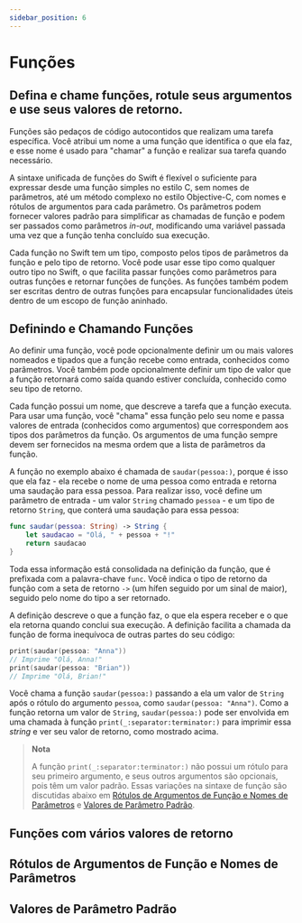```yaml
---
sidebar_position: 6
---
```


# Funções

## Defina e chame funções, rotule seus argumentos e use seus valores de retorno.

Funções são pedaços de código autocontidos que realizam uma tarefa específica. Você atribui um nome a uma função que identifica o que ela faz, e esse nome é usado para "chamar" a função e realizar sua tarefa quando necessário.

A sintaxe unificada de funções do Swift é flexível o suficiente para expressar desde uma função simples no estilo C, sem nomes de parâmetros, até um método complexo no estilo Objective-C, com nomes e rótulos de argumentos para cada parâmetro. Os parâmetros podem fornecer valores padrão para simplificar as chamadas de função e podem ser passados como parâmetros *in-out*, modificando uma variável passada uma vez que a função tenha concluído sua execução.

Cada função no Swift tem um tipo, composto pelos tipos de parâmetros da função e pelo tipo de retorno. Você pode usar esse tipo como qualquer outro tipo no Swift, o que facilita passar funções como parâmetros para outras funções e retornar funções de funções. As funções também podem ser escritas dentro de outras funções para encapsular funcionalidades úteis dentro de um escopo de função aninhado.

## Definindo e Chamando Funções

Ao definir uma função, você pode opcionalmente definir um ou mais valores nomeados e tipados que a função recebe como entrada, conhecidos como parâmetros. Você também pode opcionalmente definir um tipo de valor que a função retornará como saída quando estiver concluída, conhecido como seu tipo de retorno.

Cada função possui um nome, que descreve a tarefa que a função executa. Para usar uma função, você "chama" essa função pelo seu nome e passa valores de entrada (conhecidos como argumentos) que correspondem aos tipos dos parâmetros da função. Os argumentos de uma função sempre devem ser fornecidos na mesma ordem que a lista de parâmetros da função.

A função no exemplo abaixo é chamada de `saudar(pessoa:)`, porque é isso que ela faz - ela recebe o nome de uma pessoa como entrada e retorna uma saudação para essa pessoa. Para realizar isso, você define um parâmetro de entrada - um valor `String` chamado `pessoa` - e um tipo de retorno `String`, que conterá uma saudação para essa pessoa:

```swift
func saudar(pessoa: String) -> String {
    let saudacao = "Olá, " + pessoa + "!"
    return saudacao
}
```

Toda essa informação está consolidada na definição da função, que é prefixada com a palavra-chave `func`. Você indica o tipo de retorno da função com a seta de retorno `->` (um hífen seguido por um sinal de maior), seguido pelo nome do tipo a ser retornado.

A definição descreve o que a função faz, o que ela espera receber e o que ela retorna quando conclui sua execução. A definição facilita a chamada da função de forma inequívoca de outras partes do seu código:

```swift
print(saudar(pessoa: "Anna"))
// Imprime "Olá, Anna!"
print(saudar(pessoa: "Brian"))
// Imprime "Olá, Brian!"
```

Você chama a função `saudar(pessoa:)` passando a ela um valor de `String` após o rótulo do argumento `pessoa`, como `saudar(pessoa: "Anna")`. Como a função retorna um valor de `String`, `saudar(pessoa:)` pode ser envolvida em uma chamada à função `print(_:separator:terminator:)` para imprimir essa *string* e ver seu valor de retorno, como mostrado acima.

> **Nota**
>
> A função `print(_:separator:terminator:)` não possui um rótulo para seu primeiro argumento, e seus outros argumentos são opcionais, pois têm um valor padrão. Essas variações na sintaxe de função são discutidas abaixo em [Rótulos de Argumentos de Função e Nomes de Parâmetros](#rótulos-de-argumentos-de-função-e-nomes-de-parâmetros) e [Valores de Parâmetro Padrão](#valores-de-parâmetro-padrão).

## Funções com vários valores de retorno

## Rótulos de Argumentos de Função e Nomes de Parâmetros

## Valores de Parâmetro Padrão
